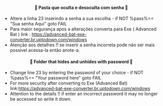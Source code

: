 

  <h4 align="Center"> 🔑 Pasta que oculta e desoculta com senha 🔑</h4> 
  
  
 -  Altere  a linha 23 inserindo a senha a sua escolha - if NOT %pass%== "Sua senha Aqui" goto FAIL
 -  Para maior segurança apos a alterações converta para Exe ( Advanced Bat ) link : https://advanced-bat-exe-converter.br.uptodown.com/windows
 -  Atenção aos detalhes !! se inserir a senha incorreta pode não ser mais possivel acessa-la então anote-a.
 
     
  <h4 align="Center"> 🔑 Folder that hides and unhides with password 🔑</h4> 
  
  
 -  Change line 23 by entering the password of your choice - if NOT %pass%== "Your password here" goto FAIL
 -  For more security after converting to Exe (Advanced Bat) link:https://advanced-bat-exe-converter.br.uptodown.com/windows
 -  Attention to the details !! if  enter an incorrect password it may no longer be accessed so write it down.
